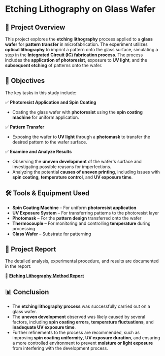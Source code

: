 # **Etching Lithography on Glass Wafer**

## **📌 Project Overview**
This project explores the **etching lithography** process applied to a **glass wafer** for **pattern transfer** in microfabrication. The experiment utilizes **optical lithography** to imprint a pattern onto the glass surface, simulating a step in the **Integrated Circuit (IC) fabrication process**. The process includes the **application of photoresist**, exposure to **UV light**, and the **subsequent etching** of patterns onto the wafer.

## **🎯 Objectives**
The key tasks in this study include:

✅ **Photoresist Application and Spin Coating**  
- Coating the glass wafer with **photoresist** using the **spin coating machine** for uniform application.  

✅ **Pattern Transfer**  
- Exposing the wafer to **UV light** through a **photomask** to transfer the desired pattern to the wafer surface.  

✅ **Examine and Analyze Results**  
- Observing the **uneven development** of the wafer's surface and investigating possible reasons for imperfections.  
- Analyzing the potential **causes of uneven printing**, including issues with **spin coating**, **temperature control**, and **UV exposure time**.

## **🛠 Tools & Equipment Used**
- **Spin Coating Machine** – For uniform **photoresist application**  
- **UV Exposure System** – For transferring patterns to the photoresist layer  
- **Photomask** – For the **pattern design** transferred onto the wafer  
- **Thermocouple** – For monitoring and controlling **temperature** during processing  
- **Glass Wafer** – Substrate for patterning  

## **📄 Project Report**
The detailed analysis, experimental procedure, and results are documented in the report:

📑 **[Etching Lithography Method Report](./Etching_Lithography_Method_Report.pdf)**  

## **📊 Conclusion**
- The **etching lithography process** was successfully carried out on a glass wafer.  
- The **uneven development** observed was likely caused by several factors, including **spin coating errors**, **temperature fluctuations**, and **inadequate UV exposure time**.  
- Further refinements to the process are recommended, such as improving **spin coating uniformity**, **UV exposure duration**, and ensuring a more controlled environment to prevent **moisture or light exposure** from interfering with the development process.

